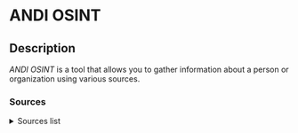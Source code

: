 # ANDI OSINT

## Description

_ANDI OSINT_ is a tool that allows you to gather information about a person or organization using various sources.

### Sources

<details>
  <summary>Sources list</summary>
- github.com
- vk.com
- akniga.org
- pikabu.ru
- pinterest
- music.yandex.ru
- youtube.com
- pornhub.com
- tiktok.com
- paypal.com
- patreon.com
- soundcloud.com
- about.me
- wikipedia.org
- jimdofree.com
- tumblr.com
</details>
